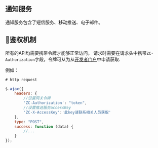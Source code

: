 ## 通知服务

通知服务包含了短信服务、移动推送、电子邮件。


## 鉴权机制

所有的API均需要携带令牌才能够正常访问。
请求时需要在请求头中携带`ZC-Authorization`字段，令牌可从为从[开发者门户](http://developer.zhaochewisdom.com/portal)中申请获取.

例如：
``` JavaScript
# http request

$.ajax({
    headers: {
        //设置网关令牌
        'ZC-Authorization': "token",
        //设置推送服务accessKey
        'ZC-X-AccessKey':'此key请联系相关人员获取'
    },
    type: "POST",
    success: function (data) {
        //...
    }
});
```